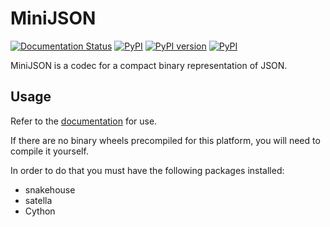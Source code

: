 MiniJSON
========
[![Documentation Status](https://readthedocs.org/projects/minijson/badge/?version=latest)](http://minijson.readthedocs.io/en/latest/?badge=latest)
[![PyPI](https://img.shields.io/pypi/pyversions/minijson.svg)](https://pypi.python.org/pypi/minijson)
[![PyPI version](https://badge.fury.io/py/minijson.svg)](https://badge.fury.io/py/minijson)
[![PyPI](https://img.shields.io/pypi/implementation/minijson.svg)](https://pypi.python.org/pypi/minijson)

MiniJSON is a codec for a compact binary representation of JSON.

Usage
-----

Refer to the [documentation](http://minijson.readthedocs.io/en/latest/?badge=latest)
for use.

If there are no binary wheels precompiled for this platform, you will need to compile it yourself.

In order to do that you must have the following packages installed:

* snakehouse
* satella
* Cython
